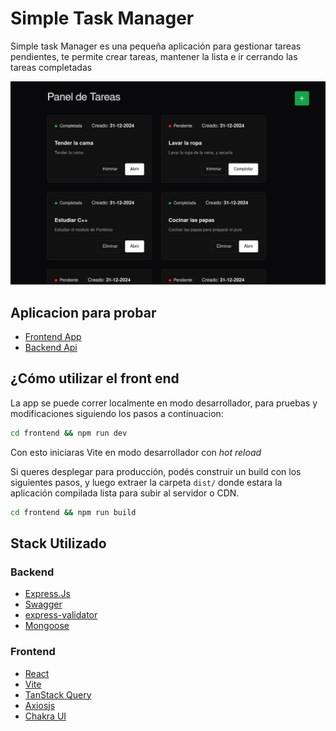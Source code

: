 


# Simple Task Manager
Simple task Manager es una pequeña aplicación para gestionar tareas pendientes, te permite crear tareas, mantener la lista e ir cerrando las tareas completadas

<img src="assets/simple-task-manager.png" alt="captura de pantalla" width="640">

## Aplicacion para probar

- [Frontend App](https://lucky-fairy-e98c1c.netlify.app/)
- [Backend Api](https://simple-web-tasks.onrender.com/api/tasks)

## ¿Cómo utilizar el front end

La app se puede correr localmente en modo desarrollador, para pruebas y modificaciones siguiendo los pasos a continuacion:

```bash
cd frontend && npm run dev
```
Con esto iniciaras Vite en modo desarrollador con *hot reload*

Si queres desplegar para producción, podés construir un build con los siguientes pasos, y luego extraer la carpeta `dist/` donde estara la aplicación compilada lista para subir al servidor o CDN.

```bash
cd frontend && npm run build
```

## Stack Utilizado

### Backend
- [Express.Js](https://expressjs.com/)
- [Swagger](https://swagger.io/tools/swagger-ui/)
- [express-validator](https://express-validator.github.io/docs)
- [Mongoose](https://mongoosejs.com/)

### Frontend
- [React](https://es.react.dev/)
- [Vite](https://vite.dev/)
- [TanStack Query](https://tanstack.com/query/latest)
- [Axiosjs](https://axios-http.com/)
- [Chakra UI](https://www.chakra-ui.com/)

